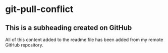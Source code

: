 # git-pull-conflict

## This is a subheading created on GitHub

All of this content added to the readme file has been added from my remote GitHub repository.
